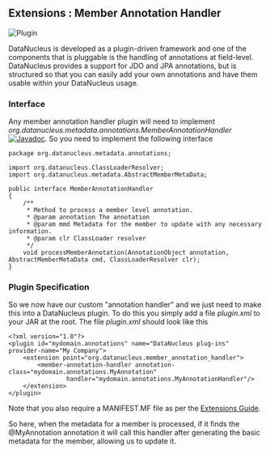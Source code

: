 <head><title>Extensions : Member Annotation Handler</title></head>

## Extensions : Member Annotation Handler
![Plugin](../../images/nucleus_plugin.gif)

DataNucleus is developed as a plugin-driven framework and one of the components that is pluggable is 
the handling of annotations at field-level. DataNucleus provides a support for JDO and JPA annotations, 
but is structured so that you can easily add your own annotations and have them usable within your DataNucleus usage.

### Interface

Any member annotation handler plugin will need to implement _org.datanucleus.metadata.annotations.MemberAnnotationHandler_
[![Javadoc](../../images/javadoc.gif)](http://www.datanucleus.org/javadocs/core/latest/org/datanucleus/metadata/annotations/MemberAnnotationHandler.html).
So you need to implement the following interface


	package org.datanucleus.metadata.annotations;
	
	import org.datanucleus.ClassLoaderResolver;
	import org.datanucleus.metadata.AbstractMemberMetaData;
	
	public interface MemberAnnotationHandler
	{
	    /**
	     * Method to process a member level annotation.
    	 * @param annotation The annotation
    	 * @param mmd Metadata for the member to update with any necessary information.
    	 * @param clr ClassLoader resolver
    	 */
    	void processMemberAnnotation(AnnotationObject annotation, AbstractMemberMetaData cmd, ClassLoaderResolver clr);
	}

### Plugin Specification

So we now have our custom "annotation handler" and we just need to make this into a DataNucleus plugin. To do this you simply add a file 
_plugin.xml_ to your JAR at the root. The file _plugin.xml_ should look like this


	<?xml version="1.0"?>
	<plugin id="mydomain.annotations" name="DataNucleus plug-ins" provider-name="My Company">
    	<extension point="org.datanucleus.member_annotation_handler">
        	<member-annotation-handler annotation-class="mydomain.annotations.MyAnnotation" 
            	    handler="mydomain.annotations.MyAnnotationHandler"/>
    	</extension>
	</plugin>

Note that you also require a MANIFEST.MF file as per the [Extensions Guide](index.html).

So here, when the metadata for a member is processed, if it finds the @MyAnnotation annotation
it will call this handler after generating the basic metadata for the member, allowing us to update it.
